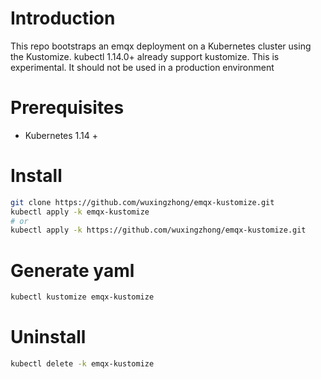 
# Introduction

This repo bootstraps an emqx deployment on a Kubernetes cluster using the Kustomize. kubectl 1.14.0+ already support kustomize. This is experimental. It should not be used in a production environment

# Prerequisites

+ Kubernetes 1.14 +

# Install

```bash
git clone https://github.com/wuxingzhong/emqx-kustomize.git
kubectl apply -k emqx-kustomize
# or
kubectl apply -k https://github.com/wuxingzhong/emqx-kustomize.git
```

# Generate yaml

```bash
kubectl kustomize emqx-kustomize
```

# Uninstall

```bash
kubectl delete -k emqx-kustomize
```

